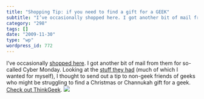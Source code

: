 ```yaml
---
title: "Shopping Tip: if you need to find a gift for a GEEK"
subtitle: "I’ve occasionally shopped here. I got another bit of mail from them for ..."
category: "298"
tags: []
date: "2009-11-30"
type: "wp"
wordpress_id: 772
---
```

I’ve occasionally [shopped here](http://www.thinkgeek.com). I got another bit of mail from them for so-called Cyber Monday. Looking at the [stuff they had](http://www.thinkgeek.com) (much of which I wanted for myself), I thought to send out a tip to non-geek friends of geeks who might be struggling to find a Christmas or Channukah gift for a geek. [Check out ThinkGeek](http://www.thinkgeek.com).
![](https://i0.wp.com/img.zemanta.com/pixy.gif?w=584)